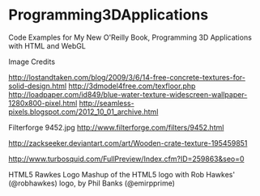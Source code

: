 Programming3DApplications
=========================

Code Examples for My New O'Reilly Book, Programming 3D Applications with HTML and WebGL

Image Credits

http://lostandtaken.com/blog/2009/3/6/14-free-concrete-textures-for-solid-design.html
http://3dmodel4free.com/texfloor.php
http://loadpaper.com/id849/blue-water-texture-widescreen-wallpaper-1280x800-pixel.html
http://seamless-pixels.blogspot.com/2012_10_01_archive.html

Filterforge
9452.jpg 
http://www.filterforge.com/filters/9452.html

http://zackseeker.deviantart.com/art/Wooden-crate-texture-195459851

http://www.turbosquid.com/FullPreview/Index.cfm?ID=259863&seo=0

HTML5 Rawkes Logo
Mashup of the HTML5 logo with Rob Hawkes' (@robhawkes) logo, by Phil Banks (@emirpprime)


